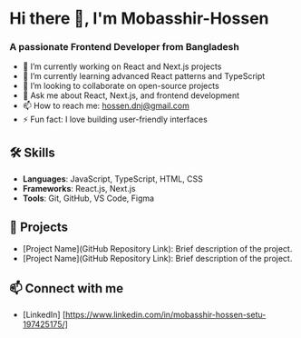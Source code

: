 # Hi there 👋, I'm Mobasshir-Hossen
### A passionate Frontend Developer from Bangladesh

- 🔭 I’m currently working on React and Next.js projects
- 🌱 I’m currently learning advanced React patterns and TypeScript
- 👯 I’m looking to collaborate on open-source projects
- 💬 Ask me about React, Next.js, and frontend development
- 📫 How to reach me: hossen.dnj@gmail.com
- ⚡ Fun fact: I love building user-friendly interfaces

## 🛠️ Skills
- **Languages**: JavaScript, TypeScript, HTML, CSS
- **Frameworks**: React.js, Next.js
- **Tools**: Git, GitHub, VS Code, Figma

## 📂 Projects
- [Project Name](GitHub Repository Link): Brief description of the project.
- [Project Name](GitHub Repository Link): Brief description of the project.

## 📫 Connect with me
- [LinkedIn] [https://www.linkedin.com/in/mobasshir-hossen-setu-197425175/]

